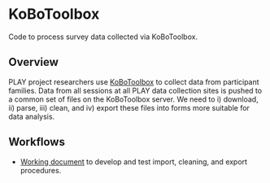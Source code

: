 # KoBoToolbox
Code to process survey data collected via KoBoToolbox.

## Overview

PLAY project researchers use [KoBoToolbox](https://www.kobotoolbox.org/) to collect data from participant families.
Data from all sessions at all PLAY data collection sites is pushed to a common set of files on the KoBoToolbox server.
We need to i) download, ii) parse, iii) clean, and iv) export these files into forms more suitable for data analysis.

## Workflows

- [Working document](gather-clean.html) to develop and test import, cleaning, and export procedures.

